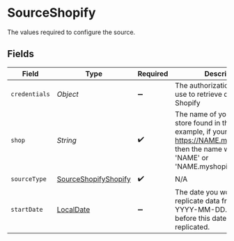 # SourceShopify

The values required to configure the source.


## Fields

| Field                                                                                                                                                            | Type                                                                                                                                                             | Required                                                                                                                                                         | Description                                                                                                                                                      | Example                                                                                                                                                          |
| ---------------------------------------------------------------------------------------------------------------------------------------------------------------- | ---------------------------------------------------------------------------------------------------------------------------------------------------------------- | ---------------------------------------------------------------------------------------------------------------------------------------------------------------- | ---------------------------------------------------------------------------------------------------------------------------------------------------------------- | ---------------------------------------------------------------------------------------------------------------------------------------------------------------- |
| `credentials`                                                                                                                                                    | *Object*                                                                                                                                                         | :heavy_minus_sign:                                                                                                                                               | The authorization method to use to retrieve data from Shopify                                                                                                    |                                                                                                                                                                  |
| `shop`                                                                                                                                                           | *String*                                                                                                                                                         | :heavy_check_mark:                                                                                                                                               | The name of your Shopify store found in the URL. For example, if your URL was https://NAME.myshopify.com, then the name would be 'NAME' or 'NAME.myshopify.com'. | my-store                                                                                                                                                         |
| `sourceType`                                                                                                                                                     | [SourceShopifyShopify](../../models/shared/SourceShopifyShopify.md)                                                                                              | :heavy_check_mark:                                                                                                                                               | N/A                                                                                                                                                              |                                                                                                                                                                  |
| `startDate`                                                                                                                                                      | [LocalDate](https://docs.oracle.com/javase/8/docs/api/java/time/LocalDate.html)                                                                                  | :heavy_minus_sign:                                                                                                                                               | The date you would like to replicate data from. Format: YYYY-MM-DD. Any data before this date will not be replicated.                                            |                                                                                                                                                                  |